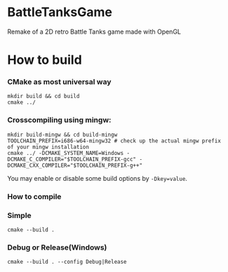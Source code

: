 # BattleTanksGame
Remake of a 2D retro Battle Tanks game made with OpenGL

# How to build  
### CMake as most universal way

    mkdir build && cd build
    cmake ../
    
### Crosscompiling using mingw:

    mkdir build-mingw && cd build-mingw
    TOOLCHAIN_PREFIX=i686-w64-mingw32 # check up the actual mingw prefix of your mingw installation
    cmake ../ -DCMAKE_SYSTEM_NAME=Windows -DCMAKE_C_COMPILER="$TOOLCHAIN_PREFIX-gcc" -DCMAKE_CXX_COMPILER="$TOOLCHAIN_PREFIX-g++"

You may enable or disable some build options by `-Dkey=value`.

### How to compile
### Simple
    cmake --build .

### Debug or Release(Windows)
    cmake --build . --config Debug|Release
